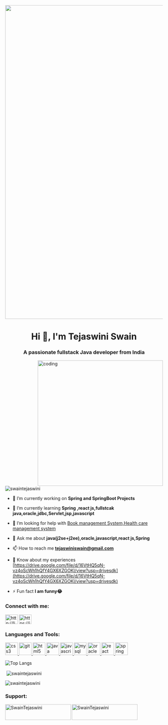 <center><img src="https://github.com/SwainTejaswini/Book-management-system/assets/147743889/48416f29-a096-401c-b522-19c1527eecb0" align="center" width=1000></center>
<h1 align="center">Hi 👋, I'm Tejaswini Swain</h1>
<h3 align="center">A passionate fullstack Java developer from India</h3>
<img align="right" alt="coding" width="400" src="https://user-images.githubusercontent.com/55389276/140866485-8fb1c876-9a8f-4d6a-98dc-08c4981eaf70.gif">

<p align="left"> <img src="https://komarev.com/ghpvc/?username=swaintejaswini&label=Profile%20views&color=0e75b6&style=flat" alt="swaintejaswini" /> </p>

- 🔭 I’m currently working on **Spring and SpringBoot Projects**

- 🌱 I’m currently learning **Spring ,react js,fullstcak java,oracle,jdbc,Servlet,jsp,javascript**

- 🤝 I’m looking for help with [Book management System,Health care management system](github.com/SwainTejaswini)

- 💬 Ask me about **java(j2se+j2ee),oracle,javascript,react js,Spring**

- 📫 How to reach me **tejaswiniswain@gmail.com**

- 📄 Know about my experiences [https://drive.google.com/file/d/16VtHQ5qN-vz4oScWh1hQfY4GX6XZGOKl/view?usp=drivesdk](https://drive.google.com/file/d/16VtHQ5qN-vz4oScWh1hQfY4GX6XZGOKl/view?usp=drivesdk)

- ⚡ Fun fact **I am funny😂**

<h3 align="left">Connect with me:</h3>
<p align="left">
<a href="http://linkedin.com/in/tejaswini-swain-a935ab246" target="blank"><img align="center" src="https://github.com/SwainTejaswini/Book-management-system/assets/147743889/8bb2f99f-fce0-4149-a256-1c42be30a79c" alt="http://linkedin.com/in/tejaswini-swain-a935ab246" height="30" width="40" /></a>
<a href="https://instagram.com/t_e_j_preetiswain?igshid=MTk0NTkyODZkYg%3D%3D&utm_source=qr" target="blank"><img align="center" src="https://github.com/SwainTejaswini/Book-management-system/assets/147743889/a995862e-0927-44f8-a611-9b6a7c1cfbb0" alt="https://instagram.com/t_e_j_preetiswain?igshid=MTk0NTkyODZkYg%3D%3D&utm_source=qr" height="30" width="40" /></a>
</p>

<h3 align="left">Languages and Tools:</h3>
<p align="left"> <a href="https://www.w3schools.com/css/" target="_blank" rel="noreferrer"> <img src="https://github.com/SwainTejaswini/Book-management-system/assets/147743889/c2172210-20ed-410b-88fc-17877f9239c5" alt="css3" width="40" height="40"/> </a> <a href="https://git-scm.com/" target="_blank" rel="noreferrer"> <img src="https://www.vectorlogo.zone/logos/git-scm/git-scm-icon.svg" alt="git" width="40" height="40"/> </a> <a href="https://www.w3.org/html/" target="_blank" rel="noreferrer"> <img src="https://github.com/SwainTejaswini/Book-management-system/assets/147743889/0fcb643b-e872-40a2-ad96-1935066b37d0" alt="html5" width="40" height="40"/> </a> <a href="https://www.java.com" target="_blank" rel="noreferrer"> <img src="https://github.com/SwainTejaswini/Book-management-system/assets/147743889/3781b57d-b02f-4d51-a985-b85a577b48ce" alt="java" width="40" height="40"/> </a> <a href="https://developer.mozilla.org/en-US/docs/Web/JavaScript" target="_blank" rel="noreferrer"> <img src="https://github.com/SwainTejaswini/Book-management-system/assets/147743889/65d61640-533f-44fc-a67d-31dbfd529236" alt="javascript" width="40" height="40"/> </a> <a href="https://www.mysql.com/" target="_blank" rel="noreferrer"> <img src="https://github.com/SwainTejaswini/Book-management-system/assets/147743889/231694a7-6a55-4dcb-a92e-bc410ab810d4" alt="mysql" width="40" height="40"/> </a> <a href="https://www.oracle.com/" target="_blank" rel="noreferrer"> <img src="https://github.com/SwainTejaswini/Book-management-system/assets/147743889/ffd3f23c-3259-4abd-aa10-a7350c7d9363" alt="oracle" width="40" height="40"/> </a> <a href="https://reactjs.org/" target="_blank" rel="noreferrer"> <img src="https://github.com/SwainTejaswini/Book-management-system/assets/147743889/dcf3f4bc-dfb3-4161-89f1-f59a84b1b2bc" alt="react" width="40" height="40"/> </a> <a href="https://spring.io/" target="_blank" rel="noreferrer"> <img src="https://www.vectorlogo.zone/logos/springio/springio-icon.svg" alt="spring" width="40" height="40"/> </a> </p>

![Top Langs](https://github-readme-stats.vercel.app/api/top-langs/?username=swainTejaswini&layout=compact)

<p>&nbsp;<img align="center" src="https://github-readme-stats.vercel.app/api?username=swaintejaswini&show_icons=true&locale=en" alt="swaintejaswini" /></p>

<p><img align="center" src="https://github-readme-streak-stats.herokuapp.com/?user=swaintejaswini&" alt="swaintejaswini" /></p>

<h3 align="left">Support:</h3>
<p><a href="https://www.buymeacoffee.com/SwainTejaswini"> <img align="left" src="https://cdn.buymeacoffee.com/buttons/v2/default-yellow.png" height="50" width="210" alt="SwainTejaswini" /></a><a href="https://ko-fi.com/SwainTejaswini"> <img align="left" src="https://cdn.ko-fi.com/cdn/kofi3.png?v=3" height="50" width="210" alt="SwainTejaswini" /></a></p><br><br>
